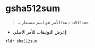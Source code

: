 # gsha512sum

> هذا الأمر هو اسم مستعار لـ `sha512sum`.

- إعرض التوثيقات للأمر الأصلي:

`tldr sha512sum`
